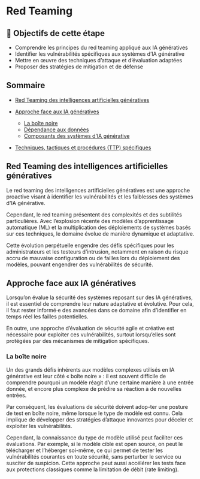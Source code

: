 #  Red Teaming


## 🎯 Objectifs de cette étape

- Comprendre les principes du red teaming appliqué aux IA génératives
- Identifier les vulnérabilités spécifiques aux systèmes d’IA générative
- Mettre en œuvre des techniques d’attaque et d’évaluation adaptées
- Proposer des stratégies de mitigation et de défense

## Sommaire

 - [Red Teaming des intelligences artificielles génératives](#red-teaming-des-intelligences-artificielles-génératives)

 - [Approche face aux IA génératives](#approche-face-aux-ia-génératives)
   - [La boîte noire](#la-boîte-noire)
   - [Dépendance aux données](#dépendance-aux-données)
   - [Composants des systèmes d’IA générative](#composants-des-systèmes-d’ia-générative)

 - [Techniques, tactiques et procédures (TTP) spécifiques](#techniques-tactiques-et-procédures-ttp-spécifiques)

## Red Teaming des intelligences artificielles génératives

Le red teaming des intelligences artificielles génératives est une approche proactive visant à identifier les 
vulnérabilités et les faiblesses des systèmes d'IA générative. 

Cependant, le red teaming présentent des complexités et des subtilités particulières. Avec l’explosion récente des modèles 
d’apprentissage automatique (ML) et la multiplication des déploiements de systèmes basés sur ces techniques, 
le domaine évolue de manière dynamique et adaptative. 

Cette évolution perpétuelle engendre des défis spécifiques pour les administrateurs et les testeurs d’intrusion, 
notamment en raison du risque accru de mauvaise configuration ou de failles lors du déploiement des modèles, pouvant 
engendrer des vulnérabilités de sécurité.


## Approche face aux IA génératives

Lorsqu’on évalue la sécurité des systèmes reposant sur des IA génératives, il est essentiel de comprendre leur nature 
adaptative et évolutive. Pour cela, il faut rester informé·e des avancées dans ce domaine afin d’identifier en temps 
réel les failles potentielles. 

En outre, une approche d’évaluation de sécurité agile et créative est nécessaire pour exploiter ces vulnérabilités, 
surtout lorsqu’elles sont protégées par des mécanismes de mitigation spécifiques.

### La boîte noire

Un des grands défis inhérents aux modèles complexes utilisés en IA générative est leur côté « boîte noire » : 
il est souvent difficile de comprendre pourquoi un modèle réagit d’une certaine manière à une entrée donnée, et encore 
plus complexe de prédire sa réaction à de nouvelles entrées. 

Par conséquent, les évaluations de sécurité doivent adop-ter une posture de test en boîte noire, même lorsque le type 
de modèle est connu. Cela implique de développer des stratégies d’attaque innovantes pour déceler et exploiter les 
vulnérabilités.

Cependant, la connaissance du type de modèle utilisé peut faciliter ces évaluations. Par exemple, si le modèle cible 
est open source, on peut le télécharger et l’héberger soi-même, ce qui permet de tester les vulnérabilités courantes 
en toute sécurité, sans perturber le service ou susciter de suspicion. Cette approche peut aussi accélérer les tests 
face aux protections classiques comme la limitation de débit (rate limiting).